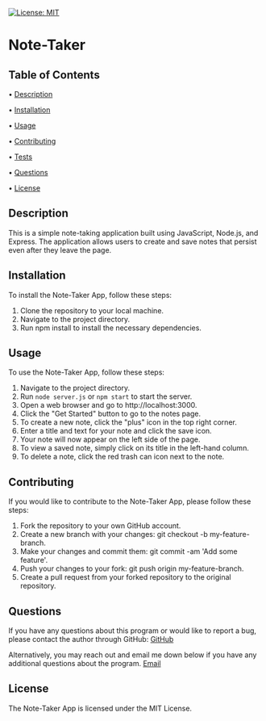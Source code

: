 [![License: MIT](https://img.shields.io/badge/License-MIT-yellow.svg)](https://opensource.org/licenses/MIT)

# Note-Taker

## Table of Contents

 • [Description](#description)

 • [Installation](#installation)

 • [Usage](#usage)

 • [Contributing](#contributing)

 • [Tests](#tests)

 • [Questions](#questions)

 • [License](#license)

## Description
This is a simple note-taking application built using JavaScript, Node.js, and Express. The application allows users to create and save notes that persist even after they leave the page.

## Installation
To install the Note-Taker App, follow these steps:

1. Clone the repository to your local machine.
2. Navigate to the project directory.
3. Run npm install to install the necessary dependencies.

## Usage
To use the Note-Taker App, follow these steps:

1. Navigate to the project directory.
2. Run `node server.js` or `npm start` to start the server.
3. Open a web browser and go to http://localhost:3000.
4. Click the "Get Started" button to go to the notes page.
5. To create a new note, click the "plus" icon in the top right corner.
6. Enter a title and text for your note and click the save icon.
7. Your note will now appear on the left side of the page.
8. To view a saved note, simply click on its title in the left-hand column.
9. To delete a note, click the red trash can icon next to the note.

## Contributing
If you would like to contribute to the Note-Taker App, please follow these steps:

1. Fork the repository to your own GitHub account.
2. Create a new branch with your changes: git checkout -b my-feature-branch.
3. Make your changes and commit them: git commit -am 'Add some feature'.
4. Push your changes to your fork: git push origin my-feature-branch.
5. Create a pull request from your forked repository to the original repository.

## Questions

If you have any questions about this program or would like to report a bug, please contact the author through GitHub:
[GitHub](https://github.com/tg1489/)

Alternatively, you may reach out and email me down below if you have any additional questions about the program.
[Email](mailto:tonyguarino1489@gmail.com)

## License
The Note-Taker App is licensed under the MIT License.

